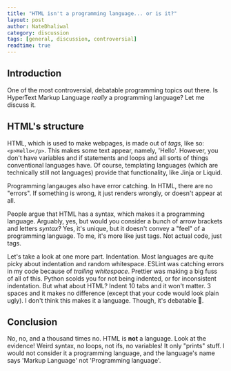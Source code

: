 ```yaml
---
title: "HTML isn't a programming language... or is it?"
layout: post
author: NateDhaliwal
category: discussion
tags: [general, discussion, controversial]
readtime: true
---
```


## Introduction
One of the most controversial, debatable programming topics out there. Is HyperText Markup Language *really* a programming language? Let me discuss it.

## HTML's structure
HTML, which is used to make webpages, is made out of *tags*, like so: `<p>Hello</p>`. This makes some text appear, namely, 'Hello'. However, you don't have variables and if statements and loops and all sorts of things conventional languages have. Of course, templating languages (which are technically still not languages) provide that functionality, like Jinja or Liquid.

Programming langauges also have error catching. In HTML, there are no "errors". If something is wrong, it just renders wrongly, or doesn't appear at all. 

People argue that HTML has a syntax, which makes it a programming language. Arguably, yes, but would you consider a bunch of arrow brackets and letters *syntax*? Yes, it's unique, but it doesn't convey a "feel" of a programming language. To me, it's more like just tags. Not actual code, just tags.

Let's take a look at one more part. Indentation. Most languages are quite picky about indentation and random whitespace. ESLint was catching errors in my code because of *trailing whitespace*. Prettier was making a big fuss of all of this. Python scolds you for not being indented, or for inconsistent indentation. But what about HTML? Indent 10 tabs and it won't matter. 3 spaces and it makes no difference (except that your code would look plain ugly). I don't think this makes it a language. Though, it's debatable 🤷.

## Conclusion
No, no, and a thousand times no. HTML is **not** a language. Look at the evidence! Weird syntax, no loops, not ifs, no variables! It only "prints" stuff. I would not consider it a programming language, and the language's name says 'Markup Language' not 'Programming language'.
